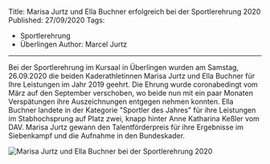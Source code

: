 Title: Marisa Jurtz und Ella Buchner erfolgreich bei der Sportlerehrung 2020
Published: 27/09/2020
Tags: 
- Sportlerehrung
- Überlingen
Author: Marcel Jurtz
---

Bei der Sportlerehrung im Kursaal in Überlingen wurden am Samstag, 26.09.2020 die beiden Kaderathletinnen Marisa Jurtz und Ella Buchner für Ihre Leistungen im Jahr 2019 geehrt. Die Ehrung wurde coronabedingt vom März auf den September verschoben, wo beide nun mit ein paar Monaten Verspätungen ihre Auszeichnungen entgegen nehmen konnten. Ella Buchner landete in der Kategorie "Sportler des Jahres" für ihre Leistungen im Stabhochsprung auf Platz zwei, knapp hinter Anne Katharina Keßler vom DAV. Marisa Jurtz gewann den Talentförderpreis für ihre Ergebnisse im Siebenkampf und die Aufnahme in den Bundeskader.

![Marisa Jurtz und Ella Buchner bei der Sportlerehrung 2020](/blog/assets/2020/2020-09-27-sportlerehrung.jpg)